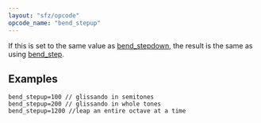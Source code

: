 ```yaml
---
layout: "sfz/opcode"
opcode_name: "bend_stepup"
---
```

If this is set to the same value as [bend_stepdown],
the result is the same as using [bend_step].

## Examples

```
bend_stepup=100 // glissando in semitones
bend_stepup=200 // glissando in whole tones
bend_stepup=1200 //leap an entire octave at a time
```


[bend_step]:     bend_step
[bend_stepdown]: bend_stepdown
